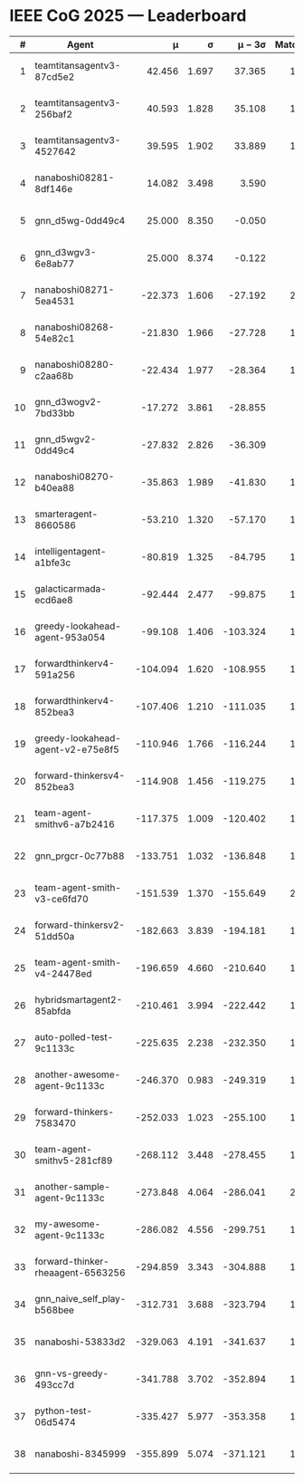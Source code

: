 # IEEE CoG 2025 — Leaderboard

| # | Agent | μ | σ | μ − 3σ | Matches | Updated |
|---:|---|---:|---:|---:|---:|---|
| 1 | teamtitansagentv3-87cd5e2 | 42.456 | 1.697 | 37.365 | 1840 | 2025-08-29 01:22 |
| 2 | teamtitansagentv3-256baf2 | 40.593 | 1.828 | 35.108 | 1940 | 2025-08-29 01:22 |
| 3 | teamtitansagentv3-4527642 | 39.595 | 1.902 | 33.889 | 1920 | 2025-08-29 01:22 |
| 4 | nanaboshi08281-8df146e | 14.082 | 3.498 | 3.590 | 50 | 2025-08-29 01:22 |
| 5 | gnn_d5wg-0dd49c4 | 25.000 | 8.350 | -0.050 | 40 | 2025-08-29 01:22 |
| 6 | gnn_d3wgv3-6e8ab77 | 25.000 | 8.374 | -0.122 | 98 | 2025-08-29 01:22 |
| 7 | nanaboshi08271-5ea4531 | -22.373 | 1.606 | -27.192 | 2240 | 2025-08-29 01:22 |
| 8 | nanaboshi08268-54e82c1 | -21.830 | 1.966 | -27.728 | 1660 | 2025-08-29 01:22 |
| 9 | nanaboshi08280-c2aa68b | -22.434 | 1.977 | -28.364 | 1700 | 2025-08-29 01:22 |
| 10 | gnn_d3wogv2-7bd33bb | -17.272 | 3.861 | -28.855 | 88 | 2025-08-29 01:22 |
| 11 | gnn_d5wgv2-0dd49c4 | -27.832 | 2.826 | -36.309 | 100 | 2025-08-29 01:22 |
| 12 | nanaboshi08270-b40ea88 | -35.863 | 1.989 | -41.830 | 1940 | 2025-08-29 01:22 |
| 13 | smarteragent-8660586 | -53.210 | 1.320 | -57.170 | 1544 | 2025-08-29 01:22 |
| 14 | intelligentagent-a1bfe3c | -80.819 | 1.325 | -84.795 | 1693 | 2025-08-29 01:22 |
| 15 | galacticarmada-ecd6ae8 | -92.444 | 2.477 | -99.875 | 1760 | 2025-08-29 01:22 |
| 16 | greedy-lookahead-agent-953a054 | -99.108 | 1.406 | -103.324 | 1738 | 2025-08-29 01:22 |
| 17 | forwardthinkerv4-591a256 | -104.094 | 1.620 | -108.955 | 1659 | 2025-08-29 01:22 |
| 18 | forwardthinkerv4-852bea3 | -107.406 | 1.210 | -111.035 | 1524 | 2025-08-29 01:22 |
| 19 | greedy-lookahead-agent-v2-e75e8f5 | -110.946 | 1.766 | -116.244 | 1910 | 2025-08-29 01:22 |
| 20 | forward-thinkersv4-852bea3 | -114.908 | 1.456 | -119.275 | 1539 | 2025-08-29 01:22 |
| 21 | team-agent-smithv6-a7b2416 | -117.375 | 1.009 | -120.402 | 1940 | 2025-08-29 01:22 |
| 22 | gnn_prgcr-0c77b88 | -133.751 | 1.032 | -136.848 | 1790 | 2025-08-29 01:22 |
| 23 | team-agent-smith-v3-ce6fd70 | -151.539 | 1.370 | -155.649 | 2158 | 2025-08-29 01:22 |
| 24 | forward-thinkersv2-51dd50a | -182.663 | 3.839 | -194.181 | 1730 | 2025-08-29 01:22 |
| 25 | team-agent-smith-v4-24478ed | -196.659 | 4.660 | -210.640 | 1818 | 2025-08-29 01:22 |
| 26 | hybridsmartagent2-85abfda | -210.461 | 3.994 | -222.442 | 1695 | 2025-08-29 01:22 |
| 27 | auto-polled-test-9c1133c | -225.635 | 2.238 | -232.350 | 1900 | 2025-08-29 01:22 |
| 28 | another-awesome-agent-9c1133c | -246.370 | 0.983 | -249.319 | 1740 | 2025-08-29 01:22 |
| 29 | forward-thinkers-7583470 | -252.033 | 1.023 | -255.100 | 1760 | 2025-08-29 01:22 |
| 30 | team-agent-smithv5-281cf89 | -268.112 | 3.448 | -278.455 | 1800 | 2025-08-29 01:22 |
| 31 | another-sample-agent-9c1133c | -273.848 | 4.064 | -286.041 | 2100 | 2025-08-29 01:22 |
| 32 | my-awesome-agent-9c1133c | -286.082 | 4.556 | -299.751 | 1820 | 2025-08-29 01:22 |
| 33 | forward-thinker-rheaagent-6563256 | -294.859 | 3.343 | -304.888 | 1790 | 2025-08-29 01:22 |
| 34 | gnn_naive_self_play-b568bee | -312.731 | 3.688 | -323.794 | 1520 | 2025-08-29 01:22 |
| 35 | nanaboshi-53833d2 | -329.063 | 4.191 | -341.637 | 1480 | 2025-08-29 01:22 |
| 36 | gnn-vs-greedy-493cc7d | -341.788 | 3.702 | -352.894 | 1420 | 2025-08-29 01:22 |
| 37 | python-test-06d5474 | -335.427 | 5.977 | -353.358 | 1790 | 2025-08-29 01:22 |
| 38 | nanaboshi-8345999 | -355.899 | 5.074 | -371.121 | 1480 | 2025-08-29 01:22 |
